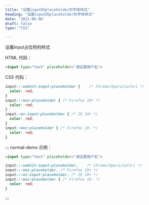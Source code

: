 ```yaml
---
title: "设置input的placeholder的字体样式"
heading: "设置input的placeholder的字体样式"
date: '2021-06-06'
draft: false
type: "CSS"

---
```


设置input占位符的样式



HTML 代码：

```html
<input type="text" placeholder="请设置用户名">
```

CSS 代码：

```css
input::-webkit-input-placeholder {    /* Chrome/Opera/Safari */
  color: red;
}
input::-moz-placeholder { /* Firefox 19+ */  
  color: red;
}
input:-ms-input-placeholder { /* IE 10+ */
  color: red;
}
input:-moz-placeholder { /* Firefox 18- */
  color: red;
}
```


::: normal-demo 示例：

```html
<input type="text" placeholder="请设置用户名">
```

```css
input::-webkit-input-placeholder,    /* Chrome/Opera/Safari */
input::-moz-placeholder, /* Firefox 19+ */  
input::-ms-input-placeholder, /* IE 10+ */
input::-moz-placeholder { /* Firefox 18- */
  color: red;
}
```

:::
